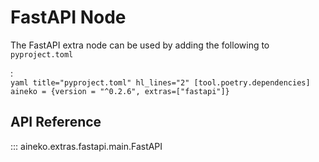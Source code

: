 # FastAPI Node

The FastAPI extra node can be used by adding the following to `pyproject.toml`

:   
    ```yaml title="pyproject.toml" hl_lines="2"
    [tool.poetry.dependencies]
    aineko = {version = "^0.2.6", extras=["fastapi"]}
    ```

## API Reference

::: aineko.extras.fastapi.main.FastAPI
